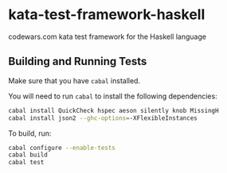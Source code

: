 # kata-test-framework-haskell

codewars.com kata test framework for the Haskell language

## Building and Running Tests

Make sure that you have `cabal` installed.

You will need to run `cabal` to install the following dependencies:
```bash
cabal install QuickCheck hspec aeson silently knob MissingH
cabal install json2 --ghc-options=-XFlexibleInstances
```

To build, run:

```bash
cabal configure --enable-tests
cabal build
cabal test
```
